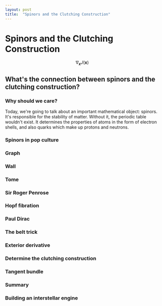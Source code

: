 ```yaml
---
layout: post
title:  "Spinors and the Clutching Construction"
---
```


<script src="https://cdn.mathjax.org/mathjax/latest/MathJax.js?config=TeX-AMS-MML_HTMLorMML" type="text/javascript"></script>

# Spinors and the Clutching Construction

$$ \nabla_\boldsymbol{x} J(\boldsymbol{x}) $$

## What's the connection between spinors and the clutching construction?

### Why should we care?
Today, we're going to talk about an important mathematical object: spinors. It's responsible for the stability of matter. Without it, the periodic table wouldn't exist. It determines the properties of atoms in the form of electron shells, and also quarks which make up protons and neutrons. 
### Spinors in pop culture
### Graph
### Wall
### Tome
### Sir Roger Penrose
### Hopf fibration
### Paul Dirac
### The belt trick
### Exterior derivative
### Determine the clutching construction
### Tangent bundle
### Summary
### Building an interstellar engine
